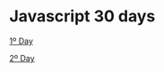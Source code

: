 <h1>Javascript 30 days</h1>

<p><a href="https://beatrizduarte.github.io/javascript_30_days/1JavaScriptDrumKit/" target="_black">1º Day</a></p>
<p><a href="https://beatrizduarte.github.io/javascript_30_days/2-js-and-css-clock/" target="_black">2º Day</a></p>
